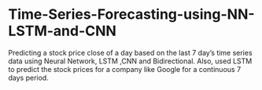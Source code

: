 # Time-Series-Forecasting-using-NN-LSTM-and-CNN
Predicting  a stock price close of a day based on the last 7 day’s time series data using Neural Network, LSTM ,CNN and Bidirectional.
Also, used LSTM to predict the stock prices for a company like Google for a continuous 7 days period.

